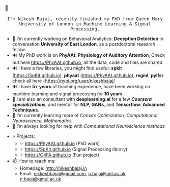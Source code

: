 ### 👋

<p align="center">
  <samp>
I'm Nikesh Bajaj, recently finished my PhD from Queen Mary University of London in Machine Learning & Signal Processing.
  </samp>
</p>
<!--
**Nikeshbajaj/nikeshbajaj** is a ✨ _special_ ✨ repository because its `README.md` (this file) appears on your GitHub profile.
-->

- 🔭 I’m currently working on Behavioral Analytics: **Deception Detection** in conversation **University of East London**, as a postdoctoral research fellow.
- 🔊 My PhD work is on **PhyAAt: Physiology of Auditory Attention**, Check out here https://PhyAAt.github.io, all the data, code and files are shared
- 🔊 I have a few libraries, you might find useful: **spkit** (https://SpKit.github.io), **phyaat** (https://PhyAAt.github.io), **regml**, **pylfsr** check all here -https://pypi.org/user/nikeshbajaj/ 
- 🔊 I have **5+ years** of teaching experience, have been working on machine learning and signal processing for **10 years**.
- 👯 I am also an consultant with **deeplearning.ai** for a few ***Coursera specializations***, and mentor for **NLP, GANs**, and **Tensorflow: Advanced Techniques**.
- 🌱 I’m currently leanring more of *Convax Optimization, Computational Neuroscience, Mathematics* 
- 🤔 I’m always looking for help with *Computational Neuroscience methods*
<!--
- 👯 I’m looking to collaborate on ..
- 💬 Ask me about ...
-->
- ⚡ Projects:
  - ✨ https://PhyAAt.github.io (PhD work)
  - ✨ https://SpKit.github.io  (Signal Processing library)
  - ✨ https://C4FA.github.io (Fun project)
- 📫 How to reach me:
   - Homepage: http://nikeshbajaj.in
   - Email: nikkeshbajaj@gmail.com, n.bajaj@uel.ac.uk, n.bajaj@qmul.ac.uk


